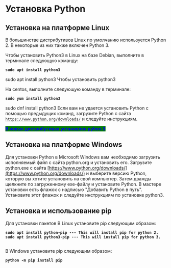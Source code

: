 # Установка Python

## **Установка на платформе Linux**&#x20;



В большинстве дистрибутивов Linux по умолчанию используется Python 2. В некоторые из них также включен Python 3.

Чтобы установить Python3 в Linux на базе Debian, выполните в терминале следующую команду:

<pre><code><strong>sudo apt install python3
</strong></code></pre>

sudo apt install python3 Чтобы установить python3&#x20;

На centos, выполните следующую команду в терминале:

<pre><code><strong>sudo yum install python3
</strong></code></pre>

sudo dnf install python3 Если вам не удается установить Python с помощью предыдущих команд, загрузите Python с сайта [`https://www.python.org/downloads/`](https://www.python.org/downloads/) и следуйте инструкциям.



<mark style="color:blue;background-color:green;">**В новых дистрибутивах установлен pyhon 3**</mark>

## **Установка на платформе Windows**

Для установки Python в Microsoft Windows вам необходимо загрузить исполняемый файл с сайта python.org и установить его. Загрузите python.exe с сайта [https://www.python.org/downloads/](https://www.python.org/downloads/) и выберите версию Python, которую вы хотите установить на свой компьютер. Затем дважды щелкните по загруженному exe-файлу и установите Python. В мастере установки есть флажок с надписью "Добавить Python в путь". Установите этот флажок и следуйте инструкциям по установке python3.

## Установка и использование pip

Для установки пакетов В Linux установите pip следующим образом:

<pre><code><strong>sudo apt install python-pip --- This will install pip for python 2.
</strong><strong>sudo apt install python3-pip --- This will install pip for python 3.
</strong><strong>
</strong></code></pre>

В Windows установите pip следующим образом:

<pre><code><strong>python -m pip install pip
</strong></code></pre>
